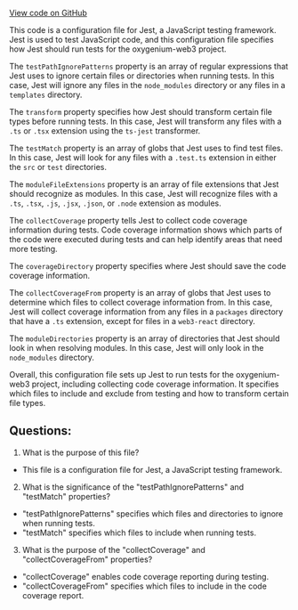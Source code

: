 [View code on GitHub](https://github.com/oxygenium/oxygenium-web3/packages/cli/jest-config.json)

This code is a configuration file for Jest, a JavaScript testing framework. Jest is used to test JavaScript code, and this configuration file specifies how Jest should run tests for the oxygenium-web3 project. 

The `testPathIgnorePatterns` property is an array of regular expressions that Jest uses to ignore certain files or directories when running tests. In this case, Jest will ignore any files in the `node_modules` directory or any files in a `templates` directory.

The `transform` property specifies how Jest should transform certain file types before running tests. In this case, Jest will transform any files with a `.ts` or `.tsx` extension using the `ts-jest` transformer.

The `testMatch` property is an array of globs that Jest uses to find test files. In this case, Jest will look for any files with a `.test.ts` extension in either the `src` or `test` directories.

The `moduleFileExtensions` property is an array of file extensions that Jest should recognize as modules. In this case, Jest will recognize files with a `.ts`, `.tsx`, `.js`, `.jsx`, `.json`, or `.node` extension as modules.

The `collectCoverage` property tells Jest to collect code coverage information during tests. Code coverage information shows which parts of the code were executed during tests and can help identify areas that need more testing.

The `coverageDirectory` property specifies where Jest should save the code coverage information.

The `collectCoverageFrom` property is an array of globs that Jest uses to determine which files to collect coverage information from. In this case, Jest will collect coverage information from any files in a `packages` directory that have a `.ts` extension, except for files in a `web3-react` directory.

The `moduleDirectories` property is an array of directories that Jest should look in when resolving modules. In this case, Jest will only look in the `node_modules` directory.

Overall, this configuration file sets up Jest to run tests for the oxygenium-web3 project, including collecting code coverage information. It specifies which files to include and exclude from testing and how to transform certain file types.
## Questions: 
 1. What is the purpose of this file?
- This file is a configuration file for Jest, a JavaScript testing framework.

2. What is the significance of the "testPathIgnorePatterns" and "testMatch" properties?
- "testPathIgnorePatterns" specifies which files and directories to ignore when running tests.
- "testMatch" specifies which files to include when running tests.

3. What is the purpose of the "collectCoverage" and "collectCoverageFrom" properties?
- "collectCoverage" enables code coverage reporting during testing.
- "collectCoverageFrom" specifies which files to include in the code coverage report.